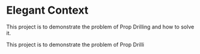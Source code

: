 # Elegant Context
This project is to demonstrate the problem of Prop Drilling and how to solve it.

This project is to demonstrate the problem of Prop Drilli